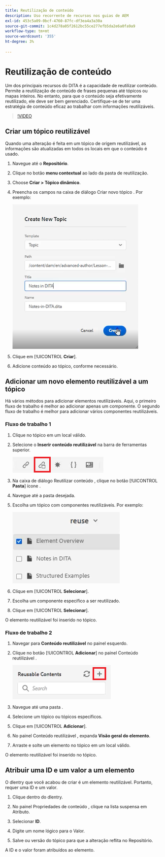 ```yaml
---
title: Reutilização de conteúdo
description: Uso recorrente de recursos nos guias de AEM
exl-id: 453c5a09-0bcf-4760-87fc-df3ea4a3a30a
source-git-commit: 1c4d278a05f2612bc55ce277efb5da2e6a0fa9a9
workflow-type: tm+mt
source-wordcount: '355'
ht-degree: 3%

---
```


# Reutilização de conteúdo

Um dos principais recursos do DITA é a capacidade de reutilizar conteúdo. Permite a reutilização de conteúdo de frases pequenas até tópicos ou mapas inteiros.  No entanto, para que o conteúdo seja efetivamente reutilizado, ele deve ser bem gerenciado. Certifique-se de ter uma estratégia de conteúdo eficaz ao trabalhar com informações reutilizáveis.

>[!VIDEO](https://video.tv.adobe.com/v/342757?quality=12&learn=on)

## Criar um tópico reutilizável

Quando uma alteração é feita em um tópico de origem reutilizável, as informações são atualizadas em todos os locais em que o conteúdo é usado.

1. Navegue até o **Repositório**.

2. Clique no botão **menu contextual** ao lado da pasta de reutilização.

3. Choose **Criar > Tópico dinâmico**.

4. Preencha os campos na caixa de diálogo Criar novo tópico . Por exemplo:

   ![Confirmação](images/lesson-8/new-topic-dialog.png)

5. Clique em [!UICONTROL **Criar**].

6. Adicione conteúdo ao tópico, conforme necessário.

## Adicionar um novo elemento reutilizável a um tópico

Há vários métodos para adicionar elementos reutilizáveis. Aqui, o primeiro fluxo de trabalho é melhor ao adicionar apenas um componente. O segundo fluxo de trabalho é melhor para adicionar vários componentes reutilizáveis.

### Fluxo de trabalho 1

1. Clique no tópico em um local válido.

2. Selecione o **Inserir conteúdo reutilizável** na barra de ferramentas superior.

   ![Confirmação](images/lesson-8/insert-reuse-icon.png)

3. Na caixa de diálogo Reutilizar conteúdo , clique no botão [!UICONTROL **Pasta**] ícone .

4. Navegue até a pasta desejada.

5. Escolha um tópico com componentes reutilizáveis.
Por exemplo:

   ![Confirmação](images/lesson-8/reusable-topic.png)

6. Clique em [!UICONTROL **Selecionar**].

7. Escolha um componente específico a ser reutilizado.

8. Clique em [!UICONTROL **Selecionar**].

O elemento reutilizável foi inserido no tópico.

### Fluxo de trabalho 2

1. Navegar para **Conteúdo reutilizável** no painel esquerdo.

2. Clique no botão [!UICONTROL **Adicionar**] no painel Conteúdo reutilizável .

   ![Confirmação](images/lesson-8/reuse-contents-icon.png)

3. Navegue até uma pasta .

4. Selecione um tópico ou tópicos específicos.

5. Clique em [!UICONTROL **Adicionar**].

6. No painel Conteúdo reutilizável , expanda **Visão geral do elemento**.

7. Arraste e solte um elemento no tópico em um local válido.

O elemento reutilizável foi inserido no tópico.

## Atribuir uma ID e um valor a um elemento

O dlentry que você acabou de criar é um elemento reutilizável. Portanto, requer uma ID e um valor.

1. Clique dentro do dlentry.

2. No painel Propriedades de conteúdo , clique na lista suspensa em Atributo.

3. Selecionar **ID**.

4. Digite um nome lógico para o Valor.

5. Salve ou versão do tópico para que a alteração reflita no Repositório.

A ID e o valor foram atribuídos ao elemento.
